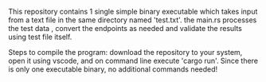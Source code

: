 This repository contains 1 single simple binary executable which takes input from a text file in the same directory named 'test.txt'. 
the main.rs processes the test data , convert the endpoints as needed and validate the results using test file itself.

Steps to compile the program: 
download the repository to your system, 
open it using vscode, 
and on command line execute 'cargo run'. 
Since there is only one executable binary, no additional commands needed!